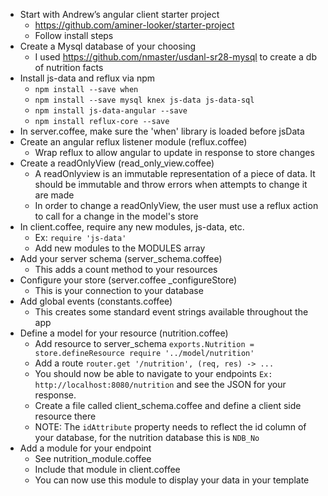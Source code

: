 - Start with Andrew’s angular client starter project
  * https://github.com/aminer-looker/starter-project
  * Follow install steps
- Create a Mysql database of your choosing
  * I used https://github.com/nmaster/usdanl-sr28-mysql to create a db of nutrition facts
- Install js-data and reflux via npm
  * `npm install --save when`
  * `npm install --save mysql knex js-data js-data-sql`
  * `npm install js-data-angular --save`
  * `npm install reflux-core --save`
- In server.coffee, make sure the 'when' library is loaded before jsData
- Create an angular reflux listener module (reflux.coffee)
  * Wrap reflux to allow angular to update in response to store changes
- Create a readOnlyView (read_only_view.coffee)
  * A readOnlyview is an immutable representation of a piece of data. It should be immutable and throw errors when attempts to change it are made
  * In order to change a readOnlyView, the user must use a reflux action to call for a change in the model's store
- In client.coffee, require any new modules, js-data, etc.
  * Ex: `require 'js-data'`
  * Add new modules to the MODULES array
- Add your server schema (server_schema.coffee)
  * This adds a count method to your resources
- Configure your store (server.coffee  _configureStore)
  * This is your connection to your database
- Add global events (constants.coffee)
  * This creates some standard event strings available throughout the app
- Define a model for your resource (nutrition.coffee)
  * Add resource to server_schema `exports.Nutrition = store.defineResource require '../model/nutrition'`
  * Add a route `router.get '/nutrition', (req, res) -> ...`
  * You should now be able to navigate to your endpoints `Ex: http://localhost:8080/nutrition` and see the JSON for your response.
  * Create a file called client_schema.coffee and define a client side resource there
  * NOTE: The `idAttribute` property needs to reflect the id column of your database, for the nutrition database this is `NDB_No`
- Add a module for your endpoint
  * See nutrition_module.coffee
  * Include that module in client.coffee
  * You can now use this module to display your data in your template
